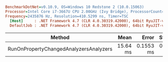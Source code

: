 ``` ini

BenchmarkDotNet=v0.10.9, OS=Windows 10 Redstone 2 (10.0.15063)
Processor=Intel Core i7-3667U CPU 2.00GHz (Ivy Bridge), ProcessorCount=4
Frequency=2435876 Hz, Resolution=410.5299 ns, Timer=TSC
  [Host]     : .NET Framework 4.7 (CLR 4.0.30319.42000), 64bit RyuJIT-v4.7.2115.0
  DefaultJob : .NET Framework 4.7 (CLR 4.0.30319.42000), 64bit RyuJIT-v4.7.2115.0


```
 |                                 Method |     Mean |     Error |    StdDev |    Gen 0 |   Gen 1 | Allocated |
 |--------------------------------------- |---------:|----------:|----------:|---------:|--------:|----------:|
 | RunOnPropertyChangedAnalyzersAnalyzers | 15.64 ms | 0.1553 ms | 0.1453 ms | 140.6250 | 15.6250 | 376.64 KB |
